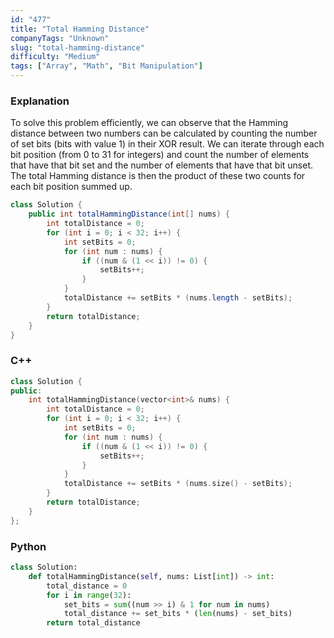 ```yaml
---
id: "477"
title: "Total Hamming Distance"
companyTags: "Unknown"
slug: "total-hamming-distance"
difficulty: "Medium"
tags: ["Array", "Math", "Bit Manipulation"]
---
```


### Explanation
To solve this problem efficiently, we can observe that the Hamming distance between two numbers can be calculated by counting the number of set bits (bits with value 1) in their XOR result. We can iterate through each bit position (from 0 to 31 for integers) and count the number of elements that have that bit set and the number of elements that have that bit unset. The total Hamming distance is then the product of these two counts for each bit position summed up.

```java
class Solution {
    public int totalHammingDistance(int[] nums) {
        int totalDistance = 0;
        for (int i = 0; i < 32; i++) {
            int setBits = 0;
            for (int num : nums) {
                if ((num & (1 << i)) != 0) {
                    setBits++;
                }
            }
            totalDistance += setBits * (nums.length - setBits);
        }
        return totalDistance;
    }
}
```

### C++
```cpp
class Solution {
public:
    int totalHammingDistance(vector<int>& nums) {
        int totalDistance = 0;
        for (int i = 0; i < 32; i++) {
            int setBits = 0;
            for (int num : nums) {
                if ((num & (1 << i)) != 0) {
                    setBits++;
                }
            }
            totalDistance += setBits * (nums.size() - setBits);
        }
        return totalDistance;
    }
};
```

### Python
```python
class Solution:
    def totalHammingDistance(self, nums: List[int]) -> int:
        total_distance = 0
        for i in range(32):
            set_bits = sum((num >> i) & 1 for num in nums)
            total_distance += set_bits * (len(nums) - set_bits)
        return total_distance
```